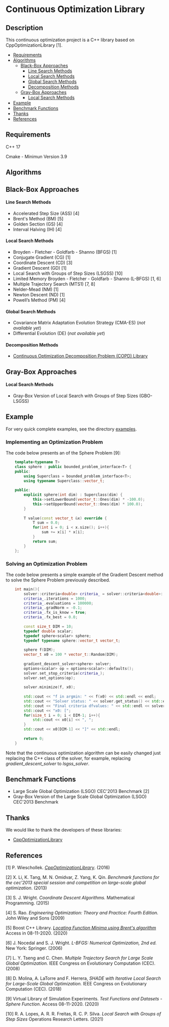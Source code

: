 # Continuous Optimization Library

## Description

This continuous optimization project is a C++ library based on CppOptimizationLibrary [1]. 

* [Requirements](#requirements)
* [Algorithms](#algorithms)
    * [Black-Box Approaches](#black-box-approaches) 
         * [Line Search Methods](#line-search-methods)
         * [Local Search Methods](#local-search-methods)
         * [Global Search Methods](#global-search-methods)
         * [Decomposition Methods](#decomposition-methods)
    * [Gray-Box Approaches](#gray-box-approaches)
         * [Local Search Methods](#local-search-methods)
* [Example](#example)
* [Benchmark Functions](#benchmark-functions)
* [Thanks](#thanks)
* [References](#references)

## Requirements

C++ 17

Cmake - Minimun Version 3.9

## Algorithms

## Black-Box Approaches

#### Line Search Methods
- Accelerated Step Size (ASS) [4]
- Brent's Method (BM) [5]
- Golden Section (GS) [4]
- Interval Halving (IH) [4]


#### Local Search Methods
- Broyden - Fletcher - Goldfarb - Shanno (BFGS) [1]
- Conjugate Gradient (CG) [1]
- Coordinate Descent (CD) [3]
- Gradient Descent (GD) [1]
- Local Search with Groups of Step Sizes (LSGSS) [10]
- Limited Memory Broyden - Fletcher - Goldfarb - Shanno (L-BFGS) [1, 6]
- Multiple Trajectory Search (MTS1) [7, 8]
- Nelder-Mead (NM) [1]
- Newton Descent (ND) [1]
- Powell’s Method (PM) [4]

#### Global Search Methods
- Covariance Matrix Adaptation Evolution Strategy (CMA-ES) (*not available yet*)
- Differential Evolution (DE) (*not available yet*)

#### Decomposition Methods
 - [Continuous Optimization Decomposition Problem (COPD) Library](https://github.com/RodolfoALopes/decomposition_library)

## Gray-Box Approaches

#### Local Search Methods
- Gray-Box Version of Local Search with Groups of Step Sizes (GBO-LSGSS)
 
## Example

For very quick complete examples, see the directory [examples](tests/examples/).

### Implementing an Optimization Problem

The code below presents an of the Sphere Problem [9]:

```cpp
    template<typename T>
    class sphere : public bounded_problem_interface<T> {
    public:
        using Superclass = bounded_problem_interface<T>;
        using typename Superclass::vector_t;
    
    public:
        explicit sphere(int dim) : Superclass(dim) {
            this->setLowerBound(vector_t::Ones(dim) * -100.0);
            this->setUpperBound(vector_t::Ones(dim) * 100.0);
        }
    
        T value(const vector_t &x) override {
            T sum = 0.0;
            for(int i = 0; i < x.size(); i++){
                sum += x[i] * x[i];
            }
            return sum;
        }
    };
```

### Solving an Optimization Problem

The code below presents a simple example of the Gradient Descent method to solve the Sphere Problem previously described.

```cpp
    int main(){
        solver::criteria<double> criteria_ = solver::criteria<double>::defaults();
        criteria_.iterations = 1000;
        criteria_.evaluations = 100000;
        criteria_.gradNorm = -0.1;
        criteria_.fx_is_know = true;
        criteria_.fx_best = 0.0;
    
        const size_t DIM = 10;
        typedef double scalar;
        typedef sphere<scalar> sphere;
        typedef typename sphere::vector_t vector_t;
    
        sphere f(DIM);
        vector_t x0 = 100 * vector_t::Random(DIM);
    
        gradient_descent_solver<sphere> solver;
        options<scalar> op = options<scalar>::defaults();
        solver.set_stop_criteria(criteria_);
        solver.set_options(op);
    
        solver.minimize(f, x0);
    
        std::cout << "f in argmin: " << f(x0) << std::endl << endl;
        std::cout << "Solver status: " << solver.get_status() << std::endl << std::endl;
        std::cout << "Final criteria dfvalues: " << std::endl << solver.criteria() << std::endl << std::endl;
        std::cout << "x0: [";
        for(size_t i = 0; i < DIM-1; i++){
            std::cout << x0[i] << ", ";
        }
        std::cout << x0[DIM-1] << "]" << std::endl;
    
        return 0;
    }
```

Note that the continuous optimization algorithm can be easily changed just replacing the C++ class of the solver, for example, replacing *gradient_descent_solver* to *lsgss_solver*.

## Benchmark Functions
* Large Scale Global Optimization (LSGO) CEC'2013 Benchmark [2]
* Gray-Box Version of the Large Scale Global Optimization (LSGO) CEC'2013 Benchmark

## Thanks
We would like to thank the developers of these libraries:

- [CppOptimizationLibrary](https://github.com/PatWie/CppNumericalSolvers)

## References
[1] P. Wieschollek. [*CppOptimizationLibrary*](https://github.com/PatWie/CppNumericalSolvers). (2016)

[2] X. Li, K. Tang, M. N. Omidvar, Z. Yang, K. Qin. *Benchmark functions for the cec’2013 special session and competition on large-scale global optimization*. (2013)

[3] S. J. Wright. *Coordinate Descent Algorithms.* Mathematical Programming. (2015)

[4] S. Rao. *Engineering Optimization: Theory and Practice: Fourth Edition.* John Wiley and Sons (2009)

[5] Boost C++ Library. [*Locating Function Minima using Brent's algorithm*](https://www.boost.org/doc/libs/1_65_0/libs/math/doc/html/math_toolkit/roots/brent_minima.html) Access in 08-11-2020. (2020)

[6] J. Nocedal and S. J. Wright. *L-BFGS: Numerical Optimization, 2nd ed.* New York: Springer. (2006)

[7] L. Y. Tseng and C. Chen. *Multiple Trajectory Search for Large Scale Global Optimization.* IEEE Congress on Evolutionary Computation (CEC). (2008)

[8] D. Molina, A. LaTorre and F. Herrera, *SHADE with Iterative Local Search for Large-Scale Global Optimization.* IEEE Congress on Evolutionary Computation (CEC). (2018)

[9] Virtual Library of Simulation Experiments. *Test Functions and Datasets - Sphere Function*. Access 08-11-2020. (2020)

[10] R. A. Lopes, A. R. R. Freitas, R. C. P. Silva. *Local Search with Groups of Step Sizes* Operations Research Letters. (2021) 
